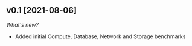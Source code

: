 ## v0.1 [2021-08-06]

_What's new?_

- Added initial Compute, Database, Network and Storage benchmarks